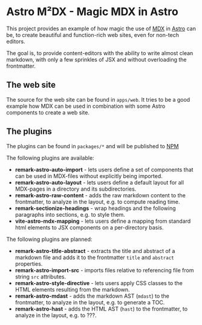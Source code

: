 # Astro M²DX - Magic MDX in Astro

This project provides an example of how magic the use of [MDX](https://mdxjs.com) in [Astro](https://astro.build) can be, to create beautiful and function-rich web sites, even for non-tech editors.

The goal is, to provide content-editors with the ability to write almost clean markdown, with only a few sprinkles of JSX and without overloading the frontmatter.

## The web site

The source for the web site can be found in `apps/web`. It tries to be a good example how MDX can be used in combination with some Astro components to create a web site.

## The plugins

The plugins can be found in `packages/*` and will be published to [NPM](https://www.npmjs.com/org/astro-m2dx)

The following plugins are available:

- **remark-astro-auto-import** - lets users define a set of components that can be used in MDX-files without explicitly being imported.
- **remark-astro-auto-layout** - lets users define a default layout for all MDX-pages in a directory and its subdirectories.
- **remark-astro-raw-content** - adds the raw markdown content to the frontmatter, to analyze in the layout, e.g. to compute reading time.
- **remark-sectionize-headings** - wrap headings and the following paragraphs into sections, e.g. to style them.
- **vite-astro-mdx-mapping** - lets users define a mapping from standard html elements to JSX components on a per-directory basis.

The following plugins are planned:

- **remark-astro-title-abstract** - extracts the title and abstract of a markdown file and adds it to the frontmatter `title` and `abstract` properties.
- **remark-astro-import-src** - imports files relative to referencing file from string `src` attributes.
- **remark-astro-style-directive** - lets users apply CSS classes to the HTML elements resulting from the markdown.
- **remark-astro-mdast** - adds the markdown AST (`mdast`) to the frontmatter, to analyze in the layout, e.g. to generate a TOC.
- **remark-astro-hast** - adds the HTML AST (`hast`) to the frontmatter, to analyze in the layout, e.g. to ???.

